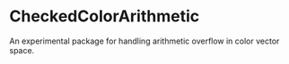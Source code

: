 # CheckedColorArithmetic

An experimental package for handling arithmetic overflow in color vector space.
